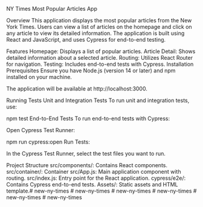 NY Times Most Popular Articles App

Overview
This application displays the most popular articles from the New York Times. Users can view a list of articles on the homepage and click on any article to view its detailed information. The application is built using React and JavaScript, and uses Cypress for end-to-end testing.

Features
Homepage: Displays a list of popular articles.
Article Detail: Shows detailed information about a selected article.
Routing: Utilizes React Router for navigation.
Testing: Includes end-to-end tests with Cypress.
Installation
Prerequisites
Ensure you have Node.js (version 14 or later) and npm installed on your machine.

The application will be available at http://localhost:3000.

Running Tests
Unit and Integration Tests
To run unit and integration tests, use:

npm test
End-to-End Tests
To run end-to-end tests with Cypress:

Open Cypress Test Runner:

npm run cypress:open
Run Tests:

In the Cypress Test Runner, select the test files you want to run.

Project Structure
src/components/: Contains React components.
src/container/: Container
src/App.js: Main application component with routing.
src/index.js: Entry point for the React application.
cypress/e2e/: Contains Cypress end-to-end tests.
Assets/: Static assets and HTML template.#   n e w - n y - t i m e s  
 #   n e w - n y - t i m e s  
 #   n e w - n y - t i m e s  
 #   n e w - n y - t i m e s  
 #   n e w - n y - t i m e s  
 #   n e w - n y - t i m e s  
 